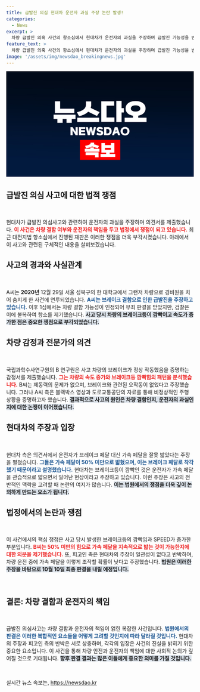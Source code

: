 ```yaml
---
title: 급발진 의심 현대차 운전자 과실 주장 논란 발생!
categories:
  - News
excerpt: >
  차량 급발진 의혹 사건의 항소심에서 현대차가 운전자의 과실을 주장하며 급발진 가능성을 반박했습니다. 차량 브레이크가 정상적이었고, 운전자가 가속페달만을 잘못 밟았다는 의견서를 제출했습니다. 결과는 10월 10일에 공개됩니다.
feature_text: >
  차량 급발진 의혹 사건의 항소심에서 현대차가 운전자의 과실을 주장하며 급발진 가능성을 반박했습니다. 차량 브레이크가 정상적이었고, 운전자가 가속페달만을 잘못 밟았다는 의견서를 제출했습니다. 결과는 10월 10일에 공개됩니다.
image: '/assets/img/newsdao_breakingnews.jpg'
---
```


<p><img src="/assets/img/newsdao_breakingnews.jpg" alt="ranknews 속보" /></p>

<h2 data-ke-size="size26">급발진 의심 사고에 대한 법적 쟁점</h2>

<p data-ke-size="size16">&nbsp;</p>

<p>현대차가 급발진 의심사고와 관련하여 운전자의 과실을 주장하며 의견서를 제출했습니다. <b><span style="color: #ee2323;">이 사건은 차량 결함 여부와 운전자의 책임을 두고 법정에서 쟁점이 되고 있습니다.</span></b> 최근 대전지법 항소심에서 진행된 재판은 이러한 쟁점을 더욱 부각시켰습니다. 아래에서 이 사고와 관련된 구체적인 내용을 살펴보겠습니다.</p>

<h2 data-ke-size="size26">사고의 경과와 사실관계</h2>

<p data-ke-size="size16">&nbsp;</p>

<p>A씨는 <b>2020년</b> 12월 29일 서울 성북구의 한 대학교에서 그랜저 차량으로 경비원을 치어 숨지게 한 사건에 연루되었습니다. <b><span style="color: #1a5490;">A씨는 브레이크 결함으로 인한 급발진을 주장하고 있습니다.</span></b> 이후 1심에서는 차량 결함 가능성이 인정되어 무죄 판결을 받았지만, 검찰은 이에 불복하여 항소를 제기했습니다. <b><span style="background-color: #21538527;">사고 당시 차량의 브레이크등이 깜빡이고 속도가 증가한 점은 중요한 쟁점으로 부각되었습니다.</span></b></p>

<h2 data-ke-size="size26">차량 감정과 전문가의 의견</h2>

<p data-ke-size="size16">&nbsp;</p>

<p>국립과학수사연구원의 B 연구원은 사고 차량의 브레이크가 정상 작동했음을 증명하는 감정서를 제출했습니다. <b><span style="color: #ee2323;">그는 차량의 속도 증가와 브레이크등 깜빡힘의 패턴을 분석했습니다.</span></b> B씨는 제동력의 문제가 없으며, 브레이크와 관련된 오작동이 없었다고 주장했습니다. 그러나 A씨 측은 블랙박스 영상과 도로교통공단의 자료를 통해 비정상적인 주행 상황을 증명하고자 했습니다. <b><span style="background-color: #21538527;">결과적으로 사고의 원인은 차량 결함인지, 운전자의 과실인지에 대한 논쟁이 이어졌습니다.</span></b></p>

<h2 data-ke-size="size26">현대차의 주장과 입장</h2>

<p data-ke-size="size16">&nbsp;</p>

<p>현대차 측은 의견서에서 운전자가 브레이크 페달 대신 가속 페달을 잘못 밟았다는 주장을 펼쳤습니다. <b><span style="color: #1a5490;">그들은 가속 페달이 50% 미만으로 밟혔으며, 이는 브레이크 페달로 착각했기 때문이라고 설명했습니다.</span></b> 현대차는 브레이크등이 깜빡인 것은 운전자가 가속 페달을 관습적으로 밟으면서 일어난 현상이라고 주장하고 있습니다. 이런 주장은 사고의 전반적인 맥락을 고려할 때 논란의 여지가 많습니다. <b><span style="background-color: #21538527;">이는 법원에서의 쟁점을 더욱 깊이 논의하게 만드는 요소가 됩니다.</span></b></p>

<h2 data-ke-size="size26">법정에서의 논란과 쟁점</h2>

<p data-ke-size="size16">&nbsp;</p>

<p>이 사건에서의 핵심 쟁점은 사고 당시 발생한 브레이크등의 깜빡임과 SPEED가 증가한 부분입니다. <b><span style="color: #ee2323;">B씨는 50% 미만의 힘으로 가속 페달을 지속적으로 밟는 것이 가능한지에 대한 의문을 제기했습니다.</span></b> 또, 피고인 측은 현대차의 주장이 일관성이 없다고 반박하며, 차량 운전 중에 가속 페달을 이렇게 조작할 확률이 낮다고 주장했습니다. <b><span style="background-color: #21538527;">법원은 이러한 주장을 바탕으로 10월 10일 최종 판결을 내릴 예정입니다.</span></b></p>

<p data-ke-size="size16">&nbsp;</p>

<h2 data-ke-size="size26">결론: 차량 결함과 운전자의 책임</h2>

<p data-ke-size="size16">&nbsp;</p>

<p>급발진 의심사고는 차량 결함과 운전자의 책임이 얽힌 복잡한 사건입니다. <b><span style="color: #1a5490;">법원에서의 판결은 이러한 복합적인 요소들을 어떻게 고려할 것인지에 따라 달라질 것입니다.</span></b> 현대차의 주장과 피고인 측의 반박은 서로 상충하며, 각각의 입장은 사건의 진실을 밝히기 위한 중요한 요소입니다. 이 사건을 통해 차량 안전과 운전자의 책임에 대한 사회적 논의가 깊어질 것으로 기대됩니다. <b><span style="background-color: #21538527;">향후 판결 결과는 많은 이들에게 중요한 의미를 가질 것입니다.</span></b> </p>

<p data-ke-size="size16">&nbsp;</p>
실시간 뉴스 속보는, <a href="https://newsdao.kr" rel="dofollow">https://newsdao.kr</a>


